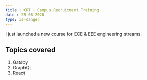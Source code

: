 ```yaml
---
title : CRT - Campus Recruitment Training
date : 25-06-2020
type: is-danger
---
```


I just launched a new course for ECE & EEE engineering streams.

## Topics covered

1. Gatsby
2. GraphQL
3. React